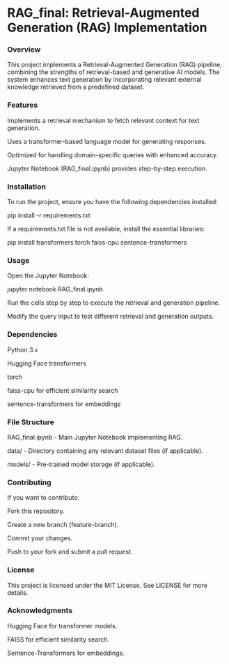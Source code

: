 # RAG_final: Retrieval-Augmented Generation (RAG) Implementation

### Overview

This project implements a Retrieval-Augmented Generation (RAG) pipeline, combining the strengths of retrieval-based and generative AI models. The system enhances text generation by incorporating relevant external knowledge retrieved from a predefined dataset.

### Features

Implements a retrieval mechanism to fetch relevant context for text generation.

Uses a transformer-based language model for generating responses.

Optimized for handling domain-specific queries with enhanced accuracy.

Jupyter Notebook (RAG_final.ipynb) provides step-by-step execution.

### Installation

To run the project, ensure you have the following dependencies installed:

pip install -r requirements.txt

If a requirements.txt file is not available, install the essential libraries:

pip install transformers torch faiss-cpu sentence-transformers

### Usage

Open the Jupyter Notebook:

jupyter notebook RAG_final.ipynb

Run the cells step by step to execute the retrieval and generation pipeline.

Modify the query input to test different retrieval and generation outputs.

### Dependencies

Python 3.x

Hugging Face transformers

torch

faiss-cpu for efficient similarity search

sentence-transformers for embeddings

### File Structure

RAG_final.ipynb - Main Jupyter Notebook implementing RAG.

data/ - Directory containing any relevant dataset files (if applicable).

models/ - Pre-trained model storage (if applicable).

### Contributing

If you want to contribute:

Fork this repository.

Create a new branch (feature-branch).

Commit your changes.

Push to your fork and submit a pull request.

### License

This project is licensed under the MIT License. See LICENSE for more details.

### Acknowledgments

Hugging Face for transformer models.

FAISS for efficient similarity search.

Sentence-Transformers for embeddings.
